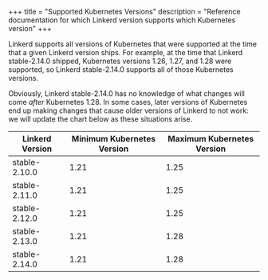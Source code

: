 +++
title = "Supported Kubernetes Versions"
description = "Reference documentation for which Linkerd version supports which Kubernetes version"
+++

Linkerd supports all versions of Kubernetes that were supported at the time
that a given Linkerd version ships. For example, at the time that Linkerd
stable-2.14.0 shipped, Kubernetes versions 1.26, 1.27, and 1.28 were
supported, so Linkerd stable-2.14.0 supports all of those Kubernetes versions.

Obviously, Linkerd stable-2.14.0 has no knowledge of what changes will come
_after_ Kubernetes 1.28. In some cases, later versions of Kubernetes end up
making changes that cause older versions of Linkerd to not work: we will
update the chart below as these situations arise.

| Linkerd Version | Minimum Kubernetes Version | Maximum Kubernetes Version |
|-----------------|----------------------------|----------------------------|
| stable-2.10.0   | 1.21                       | 1.25                       |
| stable-2.11.0   | 1.21                       | 1.25                       |
| stable-2.12.0   | 1.21                       | 1.25                       |
| stable-2.13.0   | 1.21                       | 1.28                       |
| stable-2.14.0   | 1.21                       | 1.28                       |
